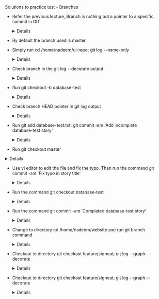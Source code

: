 
  
Solutions to practice test - Branches
- Refer the previous lecture, Branch is nothing but a pointer to a specific commit in GIT
  
  <details>
  
  ```
  Pointer to a specific commit in git
  ```
  
  </details>
  
- By default the branch used is master
  
- Simply run cd /home/nadeem/ui-repo; git log --name-only
  
  <details>
  
  ```
  $ cd /home/nadeem/ui-repo
  $ git log --name-only
  ```
  
  </details>
  
- Check branch in the git log --decorate output

  <details>
  
  ```
  $ git log --decorate
  ```
  
  </details>
  
- Run git checkout -b database-test

  <details>
  
  ```
  $ git checkout -b database-test
  ```
  
  </details>
  
- Check branch HEAD pointer in git log output

  <details>
  
  ```
  $ git log
  ```
  
  </details>

- Run git add database-test.txt; git commit -am 'Add incomplete database-test story'

  <details>
  
  ```
  $ git add database-test.txt
  $ git commit -am 'Add incomplete database-test story'
  ```
  
  </details>

- Run git checkout master

 <details>
  
  ```
  $ git checkout master
  ```
  
  </details>

- Use vi editor to edit the file and fix the typo. Then run the command git commit -am 'Fix typo in story title' 

  <details>
  
  ```
  $ git commit -am 'Fix typo in story title'
  ```
  
  </details>

- Run the command git checkout database-test

  <details>
  
  ```
  $ git checkout database-test
  ```
  
  </details>

- Run the command git commit -am 'Completed database-test story'

  <details>
  
  ```
  $ git commit -am 'Completed database-test story'
  ```
  
  </details>

- Change to directory cd /home/nadeem/website and run git branch command

  <details>
  
  ```
  $ cd /home/nadeem/website
  $ git branch
  ```
  
  </details>

- Checkout to directory git checkout feature/signout; git log --graph --decorate

  <details>
  
  ```
  $ git checkout feature/signout
  $ git log --graph --decorate
  ```
  
  </details>

- Checkout to directory git checkout feature/signout; git log --graph --decorate

  <details>
  
  ```
  $ git checkout feature/signout
  $ git log --graph --decorate
  ```


